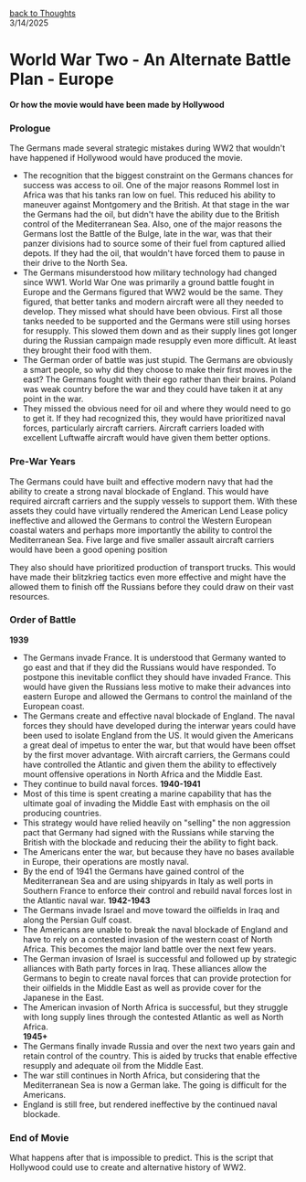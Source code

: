 [back to Thoughts](https://github.com/Marking-Time/Thoughts/tree/main)  
3/14/2025   
# World War Two - An Alternate Battle Plan - Europe
__Or how the movie would have been made by Hollywood__   
### Prologue   
The Germans made several strategic mistakes during WW2 that wouldn't have happened if Hollywood would have produced the movie.  
- The recognition that the biggest constraint on the Germans chances for success was access to oil. One of the major reasons Rommel lost in Africa was that his tanks ran low on fuel.  This reduced his ability to maneuver against Montgomery and the British. At that stage in the war the Germans had the oil, but didn't have the ability due to the British control of the Mediterranean Sea.  Also, one of the major reasons the Germans lost the Battle of the Bulge, late in the war, was that their panzer divisions had to source some of their fuel from captured allied depots.  If they had the oil, that wouldn't have forced them to pause in their drive to the North Sea. 
- The Germans misunderstood how military technology had changed since WW1.  World War One was primarily a ground battle fought in Europe and the Germans figured that WW2 would be the same. They figured, that better tanks and modern aircraft were all they needed to develop.  They missed what should have been obvious. First all those tanks needed to be supported and the Germans were still using horses for resupply. This slowed them down and as their supply lines got longer during the Russian campaign made resupply even more difficult.  At least they brought their food with them.  
- The German order of battle was just stupid.  The Germans are obviously a smart people, so why did they choose to make their first moves in the east? The Germans fought with their ego rather than their brains. Poland was weak country before the war and they could have taken it at any point in the war.
- They missed the obvious need for oil and where they would need to go to get it.  If they had recognized this, they would have prioritized naval forces, particularly aircraft carriers.  Aircraft carriers loaded with excellent Luftwaffe aircraft would have given them better options.  
### Pre-War Years
The Germans could have built and effective modern navy that had the ability to create a strong naval blockade of England.  This would have required aircraft carriers and the supply vessels to support them. With these assets they could have virtually rendered the American Lend Lease policy ineffective and allowed the Germans to control the Western European coastal waters and perhaps more importantly the ability to control the Mediterranean Sea.   Five large and five smaller assault aircraft carriers would have been a good opening position

They also should have prioritized production of transport trucks. This would have made their blitzkrieg tactics even more effective and might have the allowed them to finish off the Russians before they could draw on their vast resources.  
### Order of Battle
 __1939__ 
 - The Germans invade France.  It is understood that Germany wanted to go east and that if they did the Russians would have responded.  To postpone this inevitable conflict they should have invaded France.  This would have given the Russians less motive to make their advances into eastern Europe and allowed the Germans to control the mainland of the European coast.  
- The Germans create and effective naval blockade of England. The naval forces they should have developed during the interwar years could have been used to isolate England from the US.  It would given the Americans a great deal of impetus to enter the war, but that would have been offset by the first mover advantage. With aircraft carriers, the Germans could have controlled the Atlantic and given them the ability to effectively mount offensive operations in North Africa and the Middle East.
- They continue to build naval forces.
__1940-1941__
- Most of this time is spent creating a marine capability that has the ultimate goal of invading the Middle East with emphasis on the oil producing countries.  
- This strategy would have relied heavily on "selling" the non aggression pact that Germany had signed with the Russians while starving the British with the blockade and reducing their the ability to fight back. 
- The Americans enter the war, but because they have no bases available in Europe, their  operations are mostly naval.
- By the end of 1941 the Germans have gained control of the Mediterranean Sea and are using shipyards in Italy as well ports in Southern France to enforce their control and rebuild naval forces lost in the Atlantic naval war.
__1942-1943__
- The Germans invade Israel and move toward the oilfields in Iraq and along the Persian Gulf coast.
- The Americans are unable to break the naval blockade of England and have to rely on a contested invasion of the western coast of North Africa. This becomes the major land battle over the next few years.
- The German invasion of Israel is successful and followed up by strategic alliances with Bath party forces in Iraq. These alliances allow the Germans to begin to create naval forces that can provide protection for their oilfields in the Middle East as well as provide cover for the Japanese in the East.
- The American invasion of North Africa is successful, but they struggle with long supply lines through the contested Atlantic as well as North Africa.   
__1945+__
- The Germans finally invade Russia and over the next two years gain and retain control of the country. This is aided by trucks that enable effective resupply and adequate oil from the Middle East. 
- The war still continues in North Africa, but considering  that the Mediterranean Sea is now a German lake. The going is difficult for the Americans.
- England is still free, but rendered ineffective by the continued naval blockade.
### End of Movie
What happens after that is impossible to predict. This is the script that Hollywood could use to create and alternative history of WW2.  
